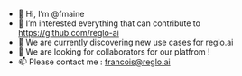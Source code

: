 - 👋 Hi, I’m @fmaine
- 👀 I’m interested everything that can contribute to https://github.com/reglo-ai
- 🌱 We are currently discovering new use cases for reglo.ai
- 💞️ We are looking for collaborators for our platfrom !
- 📫 Please contact me : francois@reglo.ai

<!---
fmaine/fmaine is a ✨ special ✨ repository because its `README.md` (this file) appears on your GitHub profile.
You can click the Preview link to take a look at your changes.
--->
